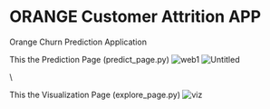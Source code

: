 # ORANGE Customer Attrition APP
Orange Churn Prediction Application

This the Prediction Page (predict_page.py)
![web1](https://user-images.githubusercontent.com/94811337/178540597-1a4f4124-326d-43b4-82c0-2b92c4a08bdc.png)
![Untitled](https://user-images.githubusercontent.com/94811337/178541117-fa397c86-a759-4d77-9b3b-b79df953c45e.png)

\\


This the Visualization Page (explore_page.py)
![viz](https://user-images.githubusercontent.com/94811337/178540307-65a35b81-e4fe-4998-9427-d97ddaa02c5f.png)

